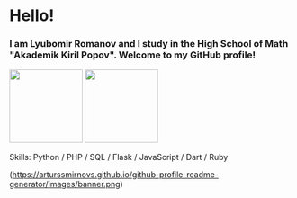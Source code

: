 # Hello!

### I am Lyubomir Romanov and I study in the High School of Math "Akademik Kiril Popov". Welcome to my GitHub profile!
<img height="130" src="https://github-readme-stats.vercel.app/api?username=romanov-lyubomir&count_private=true&theme=tokyonight&hide=prs&show_icons=true" style="max-width:100%;">
<img height="130" src="https://github-readme-stats.vercel.app/api/top-langs/?username=romanov-lyubomir&layout=compact&theme=tokyonight" style="max-width:100%;">

Skills: Python / PHP / SQL / Flask / JavaScript / Dart / Ruby

(https://arturssmirnovs.github.io/github-profile-readme-generator/images/banner.png)
